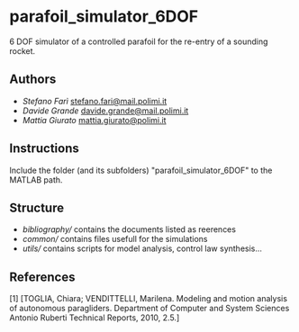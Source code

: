 # parafoil_simulator_6DOF
6 DOF simulator of a controlled parafoil for the re-entry of a sounding rocket.

## Authors
* *Stefano Farì*	stefano.fari@mail.polimi.it
* *Davide Grande*	davide.grande@mail.polimi.it
* *Mattia Giurato*	mattia.giurato@polimi.it

## Instructions
Include the folder (and its subfolders) "parafoil_simulator_6DOF" to the MATLAB path.

## Structure
* *bibliography/*	contains the documents listed as reerences
* *common/*			contains files usefull for the simulations
* *utils/*			contains scripts for model analysis, control law synthesis...

## References
[1] [TOGLIA, Chiara; VENDITTELLI, Marilena. Modeling and motion analysis of autonomous paragliders. Department of Computer and System Sciences Antonio Ruberti Technical Reports, 2010, 2.5.]
